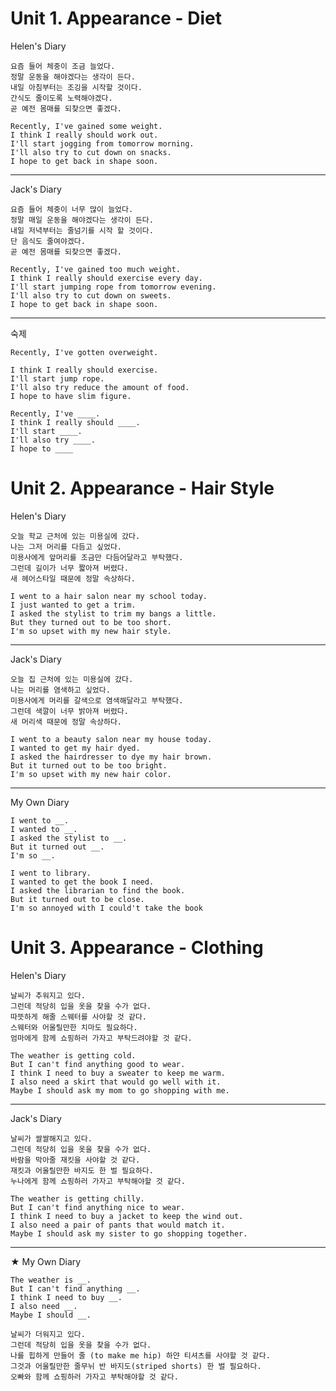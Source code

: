 # Unit 1. Appearance - Diet  
Helen's Diary

    요즘 들어 체중이 조금 늘었다.   
    정말 운동을 해야겠다는 생각이 든다.
    내일 아침부터는 조깅을 시작할 것이다.
    간식도 줄이도록 노력해야겠다.
    곧 예전 몸매를 되찾으면 좋겠다.

    Recently, I've gained some weight.
    I think I really should work out.
    I'll start jogging from tomorrow morning.
    I'll also try to cut down on snacks.
    I hope to get back in shape soon.

---
Jack's Diary

    요즘 들어 체중이 너무 많이 늘었다.
    정말 매일 운동을 해야겠다는 생각이 든다.
    내일 저녁부터는 줄넘기를 시작 할 것이다.
    단 음식도 줄여야겠다.
    곧 예전 몸매를 되찾으면 좋겠다.

    Recently, I've gained too much weight.
    I think I really should exercise every day.
    I'll start jumping rope from tomorrow evening.
    I'll also try to cut down on sweets.
    I hope to get back in shape soon.
---
숙제

    Recently, I've gotten overweight.

    I think I really should exercise.
    I'll start jump rope.
    I'll also try reduce the amount of food.
    I hope to have slim figure. 

    Recently, I've ____.
    I think I really should ____.
    I'll start ____.
    I'll also try ____.
    I hope to ____

# Unit 2. Appearance - Hair Style
Helen's Diary

    오늘 학교 근처에 있는 미용실에 갔다.
    나는 그저 머리를 다듬고 싶었다.
    미용사에게 앞머리를 조금만 다듬어달라고 부탁했다.
    그런데 길이가 너무 짧아져 버렸다.
    새 헤어스타일 때문에 정말 속상하다.

    I went to a hair salon near my school today.
    I just wanted to get a trim.
    I asked the stylist to trim my bangs a little.
    But they turned out to be too short.
    I'm so upset with my new hair style.

---
Jack's Diary

    오늘 집 근처에 있는 미용실에 갔다.
    나는 머리를 염색하고 싶었다.
    미용사에게 머리를 갈색으로 염색해달라고 부탁했다.
    그런데 색깔이 너무 밝아져 버렸다.
    새 머리색 때문에 정말 속상하다.

    I went to a beauty salon near my house today.
    I wanted to get my hair dyed.
    I asked the hairdresser to dye my hair brown.
    But it turned out to be too bright.
    I'm so upset with my new hair color.

---
My Own Diary 

    I went to __.
    I wanted to __.
    I asked the stylist to __.
    But it turned out __.
    I'm so __.

    I went to library.
    I wanted to get the book I need.
    I asked the librarian to find the book.
    But it turned out to be close.
    I'm so annoyed with I could't take the book

# Unit 3. Appearance - Clothing
Helen's Diary

    날씨가 추워지고 있다.
    그런데 적당히 입을 옷을 찾을 수가 없다.
    따뜻하게 해줄 스웨터를 사야할 것 같다.
    스웨터와 어울릴만한 치마도 필요하다.
    엄마에게 함께 쇼핑하러 가자고 부탁드려야할 것 같다.

    The weather is getting cold.
    But I can't find anything good to wear.
    I think I need to buy a sweater to keep me warm.
    I also need a skirt that would go well with it.
    Maybe I should ask my mom to go shopping with me.

---
Jack's Diary

    날씨가 쌀쌀해지고 있다.
    그런데 적당히 입을 옷을 찾을 수가 없다.
    바람을 막아줄 재킷을 사야할 것 같다.
    재킷과 어울릴만한 바지도 한 벌 필요하다.
    누나에게 함께 쇼핑하러 가자고 부탁해야할 것 같다.

    The weather is getting chilly.
    But I can't find anything nice to wear.
    I think I need to buy a jacket to keep the wind out.
    I also need a pair of pants that would match it.
    Maybe I should ask my sister to go shopping together.

---
★ My Own Diary 

    The weather is __.
    But I can't find anything __.
    I think I need to buy __.
    I also need __.
    Maybe I should __.

    날씨가 더워지고 있다.
    그런데 적당히 입을 옷을 찾을 수가 없다.
    나를 힙하게 만들어 줄 (to make me hip) 하얀 티셔츠를 사야할 것 같다.
    그것과 어울릴만한 줄무뉘 반 바지도(striped shorts) 한 벌 필요하다.
    오빠와 함께 쇼핑하러 가자고 부탁해야할 것 같다.
